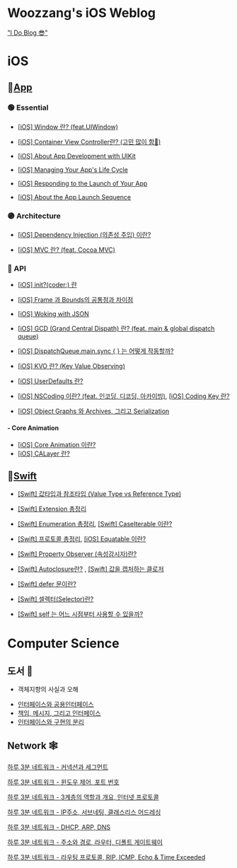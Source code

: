 # Woozzang's iOS Weblog

["I Do Blog 😎"](https://woozzang.tistory.com)</br>




# iOS

## 📱[App](https://woozzang.tistory.com/category/iOS/🤖%20App)

### 🟢 Essential

* [[iOS] Window 란? (feat.UIWindow)](https://woozzang.tistory.com/143)

* [[iOS] Container View Controller란? (고민 많이 함🤔)](https://woozzang.tistory.com/145) 

* [[iOS] About App Development with UIKit](https://woozzang.tistory.com/136)
* [[iOS] Managing Your App's Life Cycle](https://woozzang.tistory.com/70)
* [[iOS] Responding to the Launch of Your App](https://woozzang.tistory.com/72)
* [[iOS] About the App Launch Sequence](https://woozzang.tistory.com/78)


### 🟣 Architecture

* [[iOS] Dependency Injection (의존성 주입) 이란?](https://woozzang.tistory.com/137)

* [[iOS] MVC 란? (feat. Cocoa MVC)](https://woozzang.tistory.com/89)

### 🔵 API

* [[iOS] init?(coder:) 란](https://woozzang.tistory.com/112)

* [[iOS] Frame 과 Bounds의 공통점과 차이점](https://woozzang.tistory.com/83)

* [[iOS] Woking with JSON](https://woozzang.tistory.com/122)

* [[iOS] GCD (Grand Central Dispath) 란? (feat. main & global dispatch queue)](https://woozzang.tistory.com/131)

* [[iOS] DispatchQueue.main.sync { } 는 어떻게 작동할까?](https://woozzang.tistory.com/132)

* [[iOS] KVO 란? (Key Value Observing)](https://woozzang.tistory.com/124)

* [[iOS] UserDefaults 란?](https://woozzang.tistory.com/125)

* [[iOS] NSCoding 이란? (feat. 인코딩, 디코딩, 아카이빙)](https://woozzang.tistory.com/126), [[iOS] Coding Key 란?](https://woozzang.tistory.com/129)

* [[iOS] Object Graphs 와 Archives, 그리고 Serialization](https://woozzang.tistory.com/128)

#### - Core Animation
* [[iOS] Core Animation 이란?](https://woozzang.tistory.com/141)
* [[iOS] CALayer 란?](https://woozzang.tistory.com/140)


## 🔸[Swift](https://woozzang.tistory.com/category/iOS/🟠%20Swift)

* [[Swift] 값타입과 참조타입 (Value Type vs Reference Type)](https://woozzang.tistory.com/22)

* [[Swift] Extension 총정리](https://woozzang.tistory.com/130)
* [[Swift] Enumeration 총정리](https://woozzang.tistory.com/92), [[Swift] CaseIterable 이란?](https://woozzang.tistory.com/98)
* [[Swift] 프로토콜 총정리](https://woozzang.tistory.com/123), [[iOS] Equatable 이란?](https://woozzang.tistory.com/57)

* [[Swift] Property Observer (속성감시자)란?](https://woozzang.tistory.com/22)

* [[Swift] Autoclosure란?](https://woozzang.tistory.com/88) , [[Swift] 값을 캡처하는 클로저](https://woozzang.tistory.com/121)
* [[Swift] defer 문이란?](https://woozzang.tistory.com/119)
* [[Swift] 셀렉터(Selector)란?](https://woozzang.tistory.com/120)

* [[Swift] self 는 어느 시점부터 사용할 수 있을까?](https://woozzang.tistory.com/33)



# Computer Science

## 도서 📖
- 객체지향의 사실과 오해
* [인터페이스와 공용인터페이스](https://woozzang.tistory.com/148)
* [책임, 메시지, 그리고 인터페이스](https://woozzang.tistory.com/149)
* [인터페이스와 구현의 분리](https://woozzang.tistory.com/150)




## Network 🕸

  [하루 3분 네트워크 - 커넥션과 세그먼트](https://woozzang.tistory.com/110)

  [하루 3분 네트워크 - 윈도우 제어, 포트 번호](https://woozzang.tistory.com/111)

  [하루 3분 네트워크 - 3계층의 역할과 개요, 인터넷 프로토콜](https://woozzang.tistory.com/101)

  [하루 3분 네트워크 - IP주소, 서브네팅, 클래스리스 어드레싱](https://woozzang.tistory.com/103)

  [하루 3분 네트워크 - DHCP, ARP, DNS](https://woozzang.tistory.com/104)

  [하루 3분 네트워크 - 주소와 경로, 라우터, 디폴트 게이트웨이](https://woozzang.tistory.com/108)

  [하루 3분 네트워크 - 라우팅 프로토콜, RIP, ICMP, Echo & Time Exceeded](https://woozzang.tistory.com/109)

  
